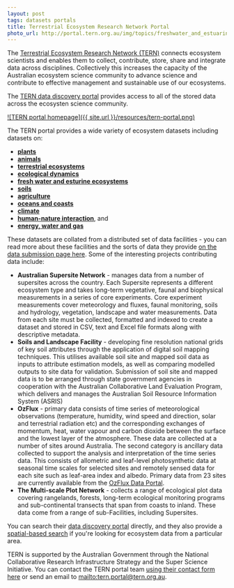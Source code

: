 ```yaml
---
layout: post
tags: datasets portals
title: Terrestrial Ecosystem Research Network Portal
photo_url: http://portal.tern.org.au/img/topics/freshwater_and_estuarine_processes.png
---
```


The [Terrestrial Ecosystem Research Network (TERN)](http://www.tern.org.au/What-is-TERN-pg22570.html) connects ecosystem scientists and enables them to collect, contribute, store, share and integrate data across disciplines. Collectively this increases the capacity of the Australian ecosystem science community to advance science and contribute to effective management and sustainable use of our ecosystems. 

The [TERN data discovery portal](http://portal.tern.org.au/ "TERN portal") provides access to all of the stored data across the ecosysten science community.

[![TERN portal homepage]({{ site.url }}/resources/tern-portal.png)](http://portal.tern.org.au/ "TERN portal")

The TERN portal provides a wide variety of ecosystem datasets including datasets on:

- [**plants**](http://portal.tern.org.au/search#!/q=%28verte*%20OR%20inverte*%29%20OR%20%28fauna%20OR%20animal%29%20OR%20%28flora%20OR%20plant%29%20OR%20%28species%20OR%20biota%29%20OR%20biodiversity/p=1/tab=collection/num=10)
- [**animals**](http://portal.tern.org.au/search#!/q=%28vegetation%20OR%20revegetation%29%20OR%20biomass%20OR%20canopy%20OR%20reforestation%20OR%20carbon%20OR%20%22tree%20ring*%22/p=1/tab=collection/num=10)
- [**terrestrial ecosystems**](http://portal.tern.org.au/search#!/q=%28terrestrial%20OR%20ecosystem%29%20OR%20%28wetlands%20OR%20grass*%20OR%20forest%20OR%20habitat%29%20OR%20%28land%20OR%20desert%20OR%20islands%20OR%20savannas%29/p=1/tab=collection/num=10)
- [**ecological dynamics**](http://portal.tern.org.au/search#!/q=%28ecosystem%20OR%20ecology%29%20OR%20dynamics%20OR%20%22fire%20AND%20ecology%22%20OR%20%22species%20AND%20interaction%22%20OR%20invasive%20/p=1/tab=collection/num=10)
- [**fresh water and esturine ecosystems**](http://portal.tern.org.au/search#!/q=%28%22fresh%20water%22%20OR%20freshwater%29%20OR%20%28estuarine%20OR%20riparian%29%20OR%20%28hydro*%20OR%20%22surface%20water%22%20OR%20%22ground%20water%22%20OR%20%22water%20quality%22%29%20OR%20%28creek%20OR%20river*%20OR%20stream*%20OR%20lake*%29%20OR%20%28flood*%20OR%20flow*%29%20OR%20%28glacier*%20OR%20snow%20OR%20ice%29/p=1/tab=collection/num=10)
- [**soils**](http://portal.tern.org.au/search#!/q=%22land%20surface%22%20OR%20soil*%20OR%20erosion%20OR%20sedimen*%20OR%20land*%20OR%20topography%20OR%20%22frozen%20AND%20land%22%20OR%20%22soil%20AND%20salinity%22/p=1/tab=collection/num=10)
- [**agriculture**](http://portal.tern.org.au/search#!/q=%28agricultur*%20OR%20farm%20OR%20pastoral%20OR%20pastur*%29%20OR%20%28graz*%20OR%20crop*%20OR%20irrigation%29%20OR%20%28conserv*%20OR%20manage*%29/p=1/tab=collection/num=10)
- [**oceans and coasts**](http://portal.tern.org.au/search#!/q=%28coast*%20OR%20ocean*%29%20OR%20marine%20OR%20beach%20OR%20bathmetry%20OR%20tide*%20OR%20aqua*%20OR%20sea*%20OR%20saltwa*%20OR%20storm%20OR%20shoreline%20OR%20wave*%20OR%20salinity/p=1/tab=collection/num=10)
- [**climate**](http://portal.tern.org.au/search#!/q=climate%20OR%20%28index%20OR%20indice*%29%20OR%20anomaly%20OR%20oscillation%20OR%20pattern/p=1/tab=collection/num=10)
- [**human-nature interaction**](http://portal.tern.org.au/search#!/q=%28human*%20OR%20%22human%20impact%22%29%20OR%20survey%20OR%20boundaries%20OR%20economi*%20OR%20productio*%20OR%20behav*%20OR%20infrastructure%20OR%20%22land%20management%22%20OR%20harzard*/p=1/tab=collection/num=10), and
- [**energy, water and gas**](http://portal.tern.org.au/search#!/q=energy%20OR%20gas%20OR%20flux*%20OR%20atmospher*%20OR%20cloud%20OR%20air%20OR%20Pheno*%20OR%20radia*%20OR%20vapo*%20OR%20wind*%20OR%20precipitation%20OR%20rain/p=1/tab=collection/num=10)

These datasets are collated from a distributed set of data facilities - you can read more about these facilities and the sorts of data they provide [on the data submission page here](http://portal.tern.org.au/home/submitdata). Some of the interesting projects contributing data include:

- **Australian Supersite Network** - manages data from a number of supersites across the country. Each Supersite represents a different ecosystem type and takes long-term vegetative, faunal and biophysical measurements in a series of core experiments. Core experiment measurements cover meteorology and fluxes, faunal monitoring, soils and hydrology, vegetation, landscape and water measurements. Data from each site must be collected, formatted and indexed to create a dataset and stored in CSV, text and Excel file formats along with descriptive metadata.
- **Soils and Landscape Facility** - developing fine resolution national grids of key soil attributes through the application of digital soil mapping techniques. This utilises available soil site and mapped soil data as inputs to attribute estimation models, as well as comparing modelled outputs to site data for validation. Submission of soil site and mapped data is to be arranged through state government agencies in cooperation with the Australian Collaborative Land Evaluation Program, which delivers and manages the Australian Soil Resource Information System (ASRIS)
- **OzFlux** - primary data consists of time series of meteorological observations (temperature, humidity, wind speed and direction, solar and terrestrial radiation etc) and the corresponding exchanges of momentum, heat, water vapour and carbon dioxide between the surface and the lowest layer of the atmosphere. These data are collected at a number of sites around Australia. The second category is ancillary data collected to support the analysis and interpretation of the time series data. This consists of allometric and leaf-level photosynthetic data at seasonal time scales for selected sites and remotely sensed data for each site such as leaf-area index and albedo. Primary data from 23 sites are currently available from the [OzFlux Data Portal](http://ozflux.its.monash.edu.au/ecosystem/home).
- **The Multi-scale Plot Network** - collects a range of ecological plot data covering rangelands, forests, long-term ecological monitoring programs and sub-continental transects that span from coasts to inland. These data come from a range of sub-Facilities, including Supersites.

You can search their [data discovery portal](http://portal.tern.org.au/) directly, and they also provide a [spatial-based search](http://portal.tern.org.au/search#!/mapSearch=1) if you're looking for ecosystem data from a particular area. 

TERN is supported by the Australian Government through the National Collaborative Research Infrastructure Strategy and the Super Science Initiative. You can contact the TERN portal team [using their contact form here](http://portal.tern.org.au/contact) or send an email to <mailto:tern.portal@tern.org.au>.